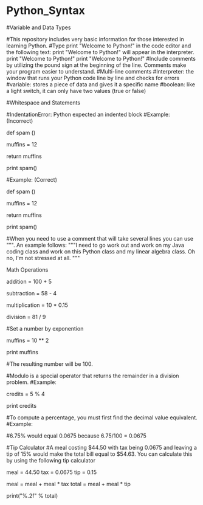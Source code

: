 # Python_Syntax
#Variable and Data Types

#This repository includes very basic information for those interested in learning Python.
#Type print "Welcome to Python!" in the code editor and the following text: print "Welcome to Python!" will appear in the interpreter.
print "Welcome to Python!"
print "Welcome to Python!"
#Include comments by utilizing the pound sign at the beginning of the line. Comments make your program easier to understand.
#Multi-line comments 
#Interpreter: the window that runs your Python code line by line and checks for errors
#variable: stores a piece of data and gives it a specific name
#boolean: like a light switch, it can only have two values (true or false)

#Whitespace and Statements

#IndentationError: Python expected an indented block
#Example: (Incorrect)

def spam ()

muffins = 12

return muffins

print spam()

#Example: (Correct)

def spam ()

  muffins = 12

  return muffins

print spam()

#When you need to use a comment that will take several lines you can use """. An example follows:
"""I need to go work out and work on my Java coding class and work on this Python class and my linear algebra class. Oh no, I'm not stressed at all.
"""

Math Operations

addition = 100 + 5

subtraction = 58 - 4

multiplication = 10 * 0.15

division = 81 / 9

#Set a number by exponention

muffins = 10 ** 2

print muffins

#The resulting number will be 100.

#Modulo is a special operator that returns the remainder in a division problem.
#Example:

credits = 5 % 4

print credits

#To compute a percentage, you must first find the decimal value equivalent.
#Example:

#6.75% would equal 0.0675 because 6.75/100 = 0.0675 

#Tip Calculator
#A meal costing $44.50 with tax being 0.0675 and leaving a tip of 15% would make the total bill equal to $54.63. You can calculate this by using the following tip calculator


meal = 44.50
tax = 0.0675
tip = 0.15

meal = meal + meal * tax
total = meal + meal * tip

print("%.2f" % total)






